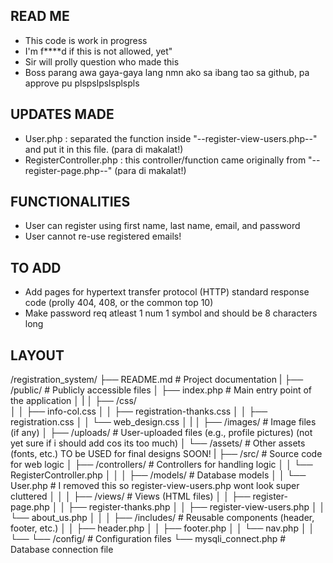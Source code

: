 ## READ ME
  - This code is work in progress
  - I'm f****d if this is not allowed, yet"
  - Sir will prolly question who made this
  - Boss parang awa gaya-gaya lang nmn ako sa ibang tao sa github, pa approve pu plspslpslsplspls


## UPDATES MADE
  - User.php : separated the function inside "--register-view-users.php--" and put it in this file. (para di makalat!)
  - RegisterController.php : this controller/function came originally from "--register-page.php--" (para di makalat!)


## FUNCTIONALITIES
  - User can register using first name, last name, email, and password
  - User cannot re-use registered emails!


## TO ADD
  - Add pages for  hypertext transfer protocol (HTTP) standard response code (prolly 404, 408, or the common top 10)
  - Make password req atleast 1 num 1 symbol and should be 8 characters long


## LAYOUT
/registration_system/
├── README.md                                        # Project documentation
|
├── /public/                                         # Publicly accessible files
│   ├── index.php                                    # Main entry point of the application
│   |
│   ├── /css/               
│   │   ├── info-col.css
│   │   ├── registration-thanks.css
│   │   ├── registration.css
│   │   └── web_design.css
│   |
│   ├── /images/                                     # Image files (if any)
│   ├── /uploads/                                    # User-uploaded files (e.g., profile pictures) (not yet sure if i should add cos its too much)
│   └── /assets/                                     # Other assets (fonts, etc.) TO be USED for final designs SOON!
|
├── /src/                                            # Source code for web logic
│   ├── /controllers/                                # Controllers for handling logic 
│   │   └── RegisterController.php
│   │
│   ├── /models/                                     # Database models
│   │   └── User.php                                 # I removed this so register-view-users.php wont look super cluttered
│   │
│   ├── /views/                                      # Views (HTML files)
│   │   ├── register-page.php
│   │   ├── register-thanks.php
│   │   ├── register-view-users.php
│   │   └── about_us.php
│   │
│   ├── /includes/                                   # Reusable components (header, footer, etc.)
│   │   ├── header.php
│   │   ├── footer.php
│   │   └── nav.php
│   │
└── └── /config/                                     # Configuration files
        └── mysqli_connect.php                       # Database connection file